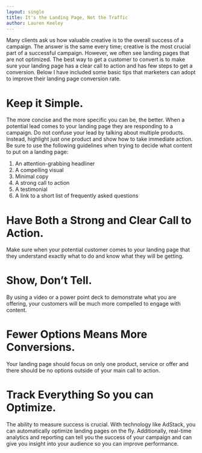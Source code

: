 ```yaml
---
layout: single
title: It's the Landing Page, Not the Traffic
author: Lauren Keeley
---
```


Many clients ask us how valuable creative is to the overall success of a campaign. The answer is the same every time; creative is the most crucial part of a successful campaign. However, we often see landing pages that are not optimized. The best way to get a customer to convert is to make sure your landing page has a clear call to action and has few steps to get a conversion. Below I have included some basic tips that marketers can adopt to improve their landing page conversion rate.

# Keep it Simple. 

The more concise and the more specific you can be, the better. When a potential lead comes to your landing page they are responding to a campaign. Do not confuse your lead by talking about multiple products. Instead, highlight just one product and show how to take immediate action. Be sure to use the following guidelines when trying to decide what content to put on a landing page:

1. An attention-grabbing headliner
2. A compelling visual
3. Minimal copy 
4. A strong call to action
5. A testimonial 
6. A link to a short list of frequently asked questions 

# Have Both a Strong and Clear Call to Action. 
Make sure when your potential customer comes to your landing page that they understand exactly what to do and know what they will be getting. 
# Show, Don’t Tell. 
By using a video or a power point deck to demonstrate what you are offering, your customers will be much more compelled to engage with content.
# Fewer Options Means More Conversions. 
Your landing page should focus on only one product, service or offer and there should be no options outside of your main call to action.
# Track Everything So you can Optimize. 
The ability to measure success is crucial. With technology like AdStack, you can automatically optimize landing pages on the fly. Additionally, real-time analytics and reporting can tell you the success of your campaign and can give you insight into your audience so you can improve performance. 









